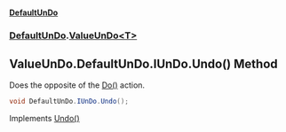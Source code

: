 #### [DefaultUnDo](DefaultUnDo.md 'DefaultUnDo')
### [DefaultUnDo](DefaultUnDo.md#DefaultUnDo 'DefaultUnDo').[ValueUnDo&lt;T&gt;](ValueUnDo_T_.md 'DefaultUnDo.ValueUnDo<T>')

## ValueUnDo<T>.DefaultUnDo.IUnDo.Undo() Method

Does the opposite of the [Do()](IUnDo.Do().md 'DefaultUnDo.IUnDo.Do()') action.

```csharp
void DefaultUnDo.IUnDo.Undo();
```

Implements [Undo()](IUnDo.Undo().md 'DefaultUnDo.IUnDo.Undo()')